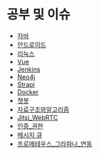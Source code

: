 공부 및 이슈
======
- [자바](./java/README.md)
- [안드로이드](./android/README.md)
- [리눅스](./linux/README.md)
- [Vue](./vue/README.md)
- [Jenkins](./jenkins/README.md)
- [Neo4j](./neo4j/README.md)
- [Strapi](./strapi/README.md)
- [Docker](./docker/README.md)
- [챗봇](./chatbot/README.md)
- [자료구조와알고리즘](./alorithm/README.md)
- [Jitsi_WebRTC](./jitsi/README.md)
- [인증_권한](./auth/README.md)
- [메시지 큐](./mq/README.md)
- [프로메테우스_그라파나_연동](./monitoring/README.md)